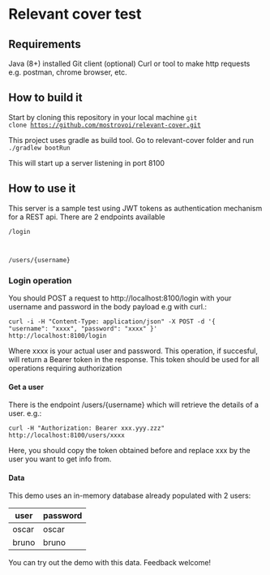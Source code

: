 # Relevant cover test

## Requirements 

Java (8+) installed
Git client (optional)
Curl or tool to make http requests e.g. postman, chrome browser, etc.

## How to build it

Start by cloning this repository in your local machine 
<code>git clone https://github.com/mostrovoi/relevant-cover.git</code>

This project uses gradle as build tool. Go to relevant-cover folder and run
<code>./gradlew bootRun</code>

This will start up a server listening in port 8100

## How to use it

This server is a sample test using JWT tokens as authentication mechanism for a REST api.
There are 2 endpoints available

<code>/login 

/users/{username}</code>

### Login operation

You should POST a request to http://localhost:8100/login 
with your username and password in the body payload e.g with curl.:

<code>curl -i -H "Content-Type: application/json" -X POST -d '{
    "username": "xxxx",
    "password": "xxxx"
}' http://localhost:8100/login</code>

Where xxxx is your actual user and password. This operation, if succesful, will return a Bearer token in the response. This token should be used for all operations requiring authorization

#### Get a user

There is the endpoint /users/{username} which will retrieve the details of a user. e.g.:

<code>curl -H "Authorization: Bearer xxx.yyy.zzz" http://localhost:8100/users/xxxx</code>

Here, you should copy the token obtained before and replace xxx by the user you want to get info from.

#### Data

This demo uses an in-memory database already populated with 2 users:


| user | password |
| ---- |-----|
| oscar | oscar |
| bruno | bruno |

You can try out the demo with this data. Feedback welcome!